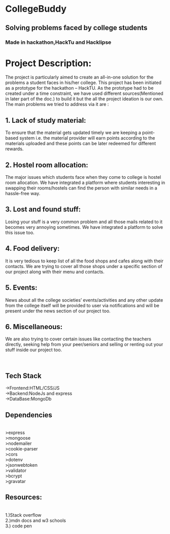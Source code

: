 # CollegeBuddy

## Solving problems faced by college students

### Made in hackathon,HackTu and Hacklipse

# Project Description:

The project is particularly aimed to create an all-in-one solution for the problems a student faces in his/her college. This project has been initiated as a prototype for the hackathon – HackTU. As the prototype had to be created under a time constraint, we have used different sources(Mentioned in later part of the doc.) to build it but the all the project ideation is our own.
The main problems we tried to address via it are :

## 1. Lack of study material:

  <p>  To ensure that the material gets updated timely we are keeping a point-based system i.e. the material provider will earn points according to the materials uploaded and these points can be later redeemed for different rewards.</p>

## 2. Hostel room allocation:

  <p>
      The major issues which students face when they come to college is hostel room allocation. We have integrated a platform where students interesting in swapping their rooms/hostels can find the person with similar needs in a hassle-free way. 
      </p>

## 3. Lost and found stuff:

  <p>  Losing your stuff is a very common problem and all those mails related to it becomes very annoying sometimes. We have integrated a platform to solve this issue too. </p>

## 4. Food delivery:

  <p>
     It is very tedious to keep list of all the food shops and cafes along with their contacts.
    We are trying to cover all those shops under a specific section of our project along with their menu and contacts. 
    </p>

## 5. Events:

  <p>  News about all the college societies’ events/activities and any other update from the college itself will be provided to user via notifications and will be present under the news section of our project too. </p>

## 6. Miscellaneous:

   <p> We are also trying to cover certain issues like contacting the teachers directly, seeking help from your peer/seniors and selling or renting out your stuff inside our project too. <p>
   
  <br/>

## Tech Stack

->Frontend:HTML/CSS/JS<br>
->Backend:NodeJs and express<br>
->DataBase:MongoDb <br>

## Dependencies

<br>
>express <br>
>mongoose <br>
>nodemailer <br>
>cookie-parser<br>
>cors<br>
>dotenv<br>
>jsonwebtoken<br>
>validator<br>
>bcrypt<br>
>gravatar<br>

## Resources:
<br>
   1.)Stack overflow <br/>
   2.)mdn docs and w3 schools </br>
   3.) code pen </br>
